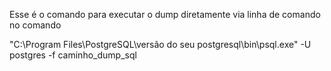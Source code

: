 Esse é o comando para executar o dump diretamente via linha de comando no comando

"C:\Program Files\PostgreSQL\versão do seu postgresql\bin\psql.exe" -U postgres -f caminho_dump_sql
